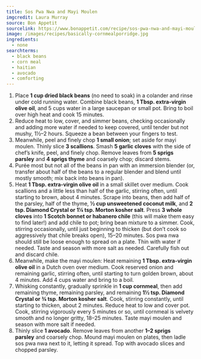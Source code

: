 ```yaml
---
title: Sos Pwa Nwa and Mayi Moulen
imgcredit: Laura Murray
source: Bon Appetit
sourcelink: https://www.bonappetit.com/recipe/sos-pwa-nwa-and-mayi-moulen
image: /images/recipes/basically-cornmealporridge.jpg
ingredients:
  - none
searchterms:
  - black beans
  - corn meal
  - haitian
  - avocado
  - comforting
---
```

1. Place **1 cup dried black beans** (no need to soak) in a colander and rinse under cold running water. Combine black beans, **1 Tbsp. extra-virgin olive oil**, and 5 cups water in a large saucepan or small pot. Bring to boil over high heat and cook 15 minutes.
2. Reduce heat to low, cover, and simmer beans, checking occasionally and adding more water if needed to keep covered, until tender but not mushy, 1½–2 hours. Squeeze a bean between your fingers to test.
3. Meanwhile, peel and finely chop **1 small onion**; set aside for mayi moulen. Thinly slice **3 scallions**. Smash **5 garlic cloves** with the side of chef’s knife, peel, and finely chop. Remove leaves from **5 sprigs parsley** and **4 sprigs thyme** and coarsely chop; discard stems.
4. Purée most but not all of the beans in pan with an immersion blender (or, transfer about half of the beans to a regular blender and blend until mostly smooth; mix back into beans in pan).
5. Heat **1 Tbsp. extra-virgin olive oil** in a small skillet over medium. Cook scallions and a little less than half of the garlic, stirring often, until starting to brown, about 4 minutes. Scrape into beans, then add half of the parsley, half of the thyme, **½ cup unsweetened coconut milk**, and **2 tsp. Diamond Crystal or 1¼ tsp. Morton kosher salt**. Press **3 whole cloves** into **1 Scotch bonnet or habanero chile** (this will make them easy to find later!) and add chile to pot; bring bean mixture to a simmer. Cook, stirring occasionally, until just beginning to thicken (but don’t cook so aggressively that chile breaks open), 15–20 minutes. Sos pwa nwa should still be loose enough to spread on a plate. Thin with water if needed. Taste and season with more salt as needed. Carefully fish out and discard chile.
6. Meanwhile, make the mayi moulen: Heat remaining **1 Tbsp. extra-virgin olive oil** in a Dutch oven over medium. Cook reserved onion and remaining garlic, stirring often, until starting to turn golden brown, about 4 minutes. Add 4 cups water and bring to a boil.
7. Whisking constantly, gradually sprinkle in **1 cup cornmeal**, then add remaining thyme, remaining parsley, and remaining **1½ tsp. Diamond Crystal or ¾ tsp. Morton kosher salt**. Cook, stirring constantly, until starting to thicken, about 2 minutes. Reduce heat to low and cover pot. Cook, stirring vigorously every 5 minutes or so, until cornmeal is velvety smooth and no longer gritty, 18–25 minutes. Taste mayi moulen and season with more salt if needed.
8. Thinly slice **1 avocado**. Remove leaves from another **1–2 sprigs parsley** and coarsely chop. Mound mayi moulen on plates, then ladle sos pwa nwa next to it, letting it spread. Top with avocado slices and chopped parsley.